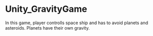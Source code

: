 # Unity_GravityGame
 In this game, player controlls space ship and has to avoid planets and asteroids. Planets have their own gravity.

